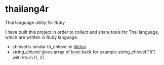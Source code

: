 thailang4r
==========
Thai language utility for Ruby

I have built this project in order to collect and share tools for Thai language, which are written in Ruby language. 

* chlevel is similar th_chlevel in [libthai](http://linux.thai.net/projects/libthai).
* string_chlevel gives array of level back for example string_chlevel("กี") will return [1, 2]